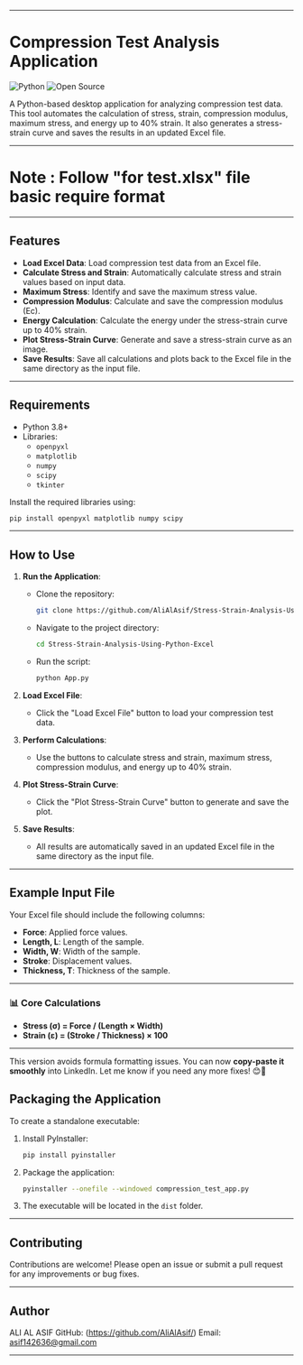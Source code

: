 
---

# Compression Test Analysis Application

![Python](https://img.shields.io/badge/Python-3.8%2B-blue)
![Open Source](https://img.shields.io/badge/Open%20Source-Yes-brightgreen)

A Python-based desktop application for analyzing compression test data. This tool automates the calculation of stress, strain, compression modulus, maximum stress, and energy up to 40% strain. It also generates a stress-strain curve and saves the results in an updated Excel file.

---
# Note : Follow "for test.xlsx" file basic require format
---

## Features

- **Load Excel Data**: Load compression test data from an Excel file.
- **Calculate Stress and Strain**: Automatically calculate stress and strain values based on input data.
- **Maximum Stress**: Identify and save the maximum stress value.
- **Compression Modulus**: Calculate and save the compression modulus (Ec).
- **Energy Calculation**: Calculate the energy under the stress-strain curve up to 40% strain.
- **Plot Stress-Strain Curve**: Generate and save a stress-strain curve as an image.
- **Save Results**: Save all calculations and plots back to the Excel file in the same directory as the input file.

---

## Requirements

- Python 3.8+
- Libraries:
  - `openpyxl`
  - `matplotlib`
  - `numpy`
  - `scipy`
  - `tkinter`

Install the required libraries using:
```bash
pip install openpyxl matplotlib numpy scipy
```

---

## How to Use

1. **Run the Application**:
   - Clone the repository:
     ```bash
     git clone https://github.com/AliAlAsif/Stress-Strain-Analysis-Using-Python-Excel/
     ```
   - Navigate to the project directory:
     ```bash
     cd Stress-Strain-Analysis-Using-Python-Excel
     ```
   - Run the script:
     ```bash
     python App.py
     ```

2. **Load Excel File**:
   - Click the "Load Excel File" button to load your compression test data.

3. **Perform Calculations**:
   - Use the buttons to calculate stress and strain, maximum stress, compression modulus, and energy up to 40% strain.

4. **Plot Stress-Strain Curve**:
   - Click the "Plot Stress-Strain Curve" button to generate and save the plot.

5. **Save Results**:
   - All results are automatically saved in an updated Excel file in the same directory as the input file.

---

## Example Input File

Your Excel file should include the following columns:
- **Force**: Applied force values.
- **Length, L**: Length of the sample.
- **Width, W**: Width of the sample.
- **Stroke**: Displacement values.
- **Thickness, T**: Thickness of the sample.

---

### 📊 **Core Calculations**  
- **Stress (σ) = Force / (Length × Width)**  
- **Strain (ε) = (Stroke / Thickness) × 100**  
---

This version avoids formula formatting issues. You can now **copy-paste it smoothly** into LinkedIn. Let me know if you need any more fixes! 😊🚀

## Packaging the Application

To create a standalone executable:
1. Install PyInstaller:
   ```bash
   pip install pyinstaller
   ```
2. Package the application:
   ```bash
   pyinstaller --onefile --windowed compression_test_app.py
   ```
3. The executable will be located in the `dist` folder.

---


## Contributing

Contributions are welcome! Please open an issue or submit a pull request for any improvements or bug fixes.

---

## Author

ALI AL ASIF
GitHub: (https://github.com/AliAlAsif/) 
Email: asif142636@gmail.com

---
